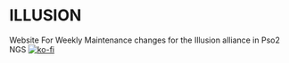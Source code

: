 # ILLUSION
Website For Weekly Maintenance changes for the Illusion alliance in Pso2 NGS
[![ko-fi](https://ko-fi.com/img/githubbutton_sm.svg)](https://ko-fi.com/C0C524668)
